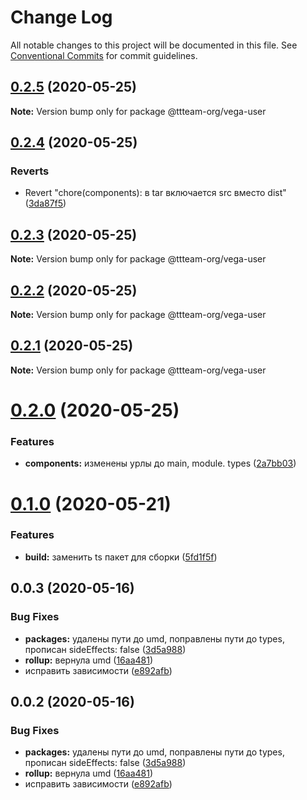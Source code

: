 # Change Log

All notable changes to this project will be documented in this file.
See [Conventional Commits](https://conventionalcommits.org) for commit guidelines.

## [0.2.5](https://github.com/ttteam-org/ttteam-vega-ui/compare/@ttteam-org/vega-user@0.2.4...@ttteam-org/vega-user@0.2.5) (2020-05-25)

**Note:** Version bump only for package @ttteam-org/vega-user





## [0.2.4](https://github.com/ttteam-org/ttteam-vega-ui/compare/@ttteam-org/vega-user@0.2.3...@ttteam-org/vega-user@0.2.4) (2020-05-25)


### Reverts

* Revert "chore(components): в tar включается src вместо dist" ([3da87f5](https://github.com/ttteam-org/ttteam-vega-ui/commit/3da87f523e514c40c18815a6f2e44a6dbdd502b7))





## [0.2.3](https://github.com/ttteam-org/ttteam-vega-ui/compare/@ttteam-org/vega-user@0.2.1...@ttteam-org/vega-user@0.2.3) (2020-05-25)

**Note:** Version bump only for package @ttteam-org/vega-user





## [0.2.2](https://github.com/ttteam-org/ttteam-vega-ui/compare/@ttteam-org/vega-user@0.2.1...@ttteam-org/vega-user@0.2.2) (2020-05-25)

**Note:** Version bump only for package @ttteam-org/vega-user





## [0.2.1](https://github.com/ttteam-org/ttteam-vega-ui/compare/@ttteam-org/vega-user@0.2.0...@ttteam-org/vega-user@0.2.1) (2020-05-25)

**Note:** Version bump only for package @ttteam-org/vega-user





# [0.2.0](https://github.com/ttteam-org/ttteam-vega-ui/compare/@ttteam-org/vega-user@0.1.0...@ttteam-org/vega-user@0.2.0) (2020-05-25)


### Features

* **components:** изменены урлы до main, module. types ([2a7bb03](https://github.com/ttteam-org/ttteam-vega-ui/commit/2a7bb0354a083e034a49ed7e3709283dec0b7381))





# [0.1.0](https://github.com/ttteam-org/ttteam-vega-ui/compare/@ttteam-org/vega-user@0.0.2...@ttteam-org/vega-user@0.1.0) (2020-05-21)


### Features

* **build:** заменить ts пакет для сборки ([5fd1f5f](https://github.com/ttteam-org/ttteam-vega-ui/commit/5fd1f5fcd66e4c7cd83b623b63c3fe49f1001d88))





## 0.0.3 (2020-05-16)

### Bug Fixes

- **packages:** удалены пути до umd, поправлены пути до types, прописан sideEffects: false ([3d5a988](https://github.com/gpn-prototypes/vega-ui/commit/3d5a98871aece5d6c79be112e2e60ecd0529694e))
- **rollup:** вернула umd ([16aa481](https://github.com/gpn-prototypes/vega-ui/commit/16aa48132ca6c3934b3b12aa079f8645a0efc89b))
- исправить зависимости ([e892afb](https://github.com/gpn-prototypes/vega-ui/commit/e892afb5368b7ed2c6bdd4c77e08917e033f75ed))

## 0.0.2 (2020-05-16)

### Bug Fixes

- **packages:** удалены пути до umd, поправлены пути до types, прописан sideEffects: false ([3d5a988](https://github.com/gpn-prototypes/vega-ui/commit/3d5a98871aece5d6c79be112e2e60ecd0529694e))
- **rollup:** вернула umd ([16aa481](https://github.com/gpn-prototypes/vega-ui/commit/16aa48132ca6c3934b3b12aa079f8645a0efc89b))
- исправить зависимости ([e892afb](https://github.com/gpn-prototypes/vega-ui/commit/e892afb5368b7ed2c6bdd4c77e08917e033f75ed))
